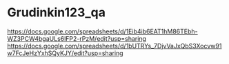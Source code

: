# Grudinkin123_qa
https://docs.google.com/spreadsheets/d/1Eib4ib6EAT1hM86TEbh-WZ3PCW4bgaULs6lFP2-rPzM/edit?usp=sharing
https://docs.google.com/spreadsheets/d/1bUTRYs_7DjvVaJxQbS3Xocvw91w7FcJeHzYxhSQyKJY/edit?usp=sharing